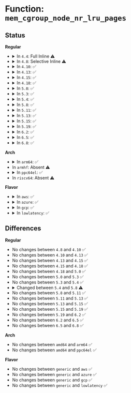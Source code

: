 # Function: <code>mem_cgroup_node_nr_lru_pages</code>

## Status
<b>Regular</b>
<ul>
<li>
<details>
<summary>In <code>4.4</code>: Full Inline ⚠️</summary>

**Collision:** Unique Static

**Inline:** Full

**Transformation:** False

**Instances:**

```
In mm/memcontrol.c (ffffffff811f9774)
Location: mm/memcontrol.c:727
Inline: True
Inline callers:
  - mm/memcontrol.c:mem_cgroup_nr_lru_pages
  - mm/memcontrol.c:memcg_numa_stat_show
  - mm/memcontrol.c:memcg_numa_stat_show
  - mm/memcontrol.c:mem_cgroup_select_victim_node
  - mm/memcontrol.c:mem_cgroup_select_victim_node
```
</details>
</li>
<li>
<details>
<summary>In <code>4.8</code>: Selective Inline ⚠️</summary>

```c
long unsigned int mem_cgroup_node_nr_lru_pages(struct mem_cgroup *memcg, int nid, unsigned int lru_mask);
```

**Collision:** Unique Global

**Inline:** Selective

**Transformation:** False

**Instances:**

```
In mm/memcontrol.c (ffffffff812208b6)
Location: mm/memcontrol.c:625
Inline: True
Inline callers:
  - mm/memcontrol.c:memcg_numa_stat_show
  - mm/memcontrol.c:memcg_numa_stat_show
  - mm/memcontrol.c:mem_cgroup_select_victim_node
  - mm/memcontrol.c:mem_cgroup_select_victim_node
  - mm/memcontrol.c:mem_cgroup_nr_lru_pages
Direct callers:
  - mm/workingset.c:count_shadow_nodes
```
**Symbols:**

```
ffffffff81220410-ffffffff81220446: mem_cgroup_node_nr_lru_pages (STB_GLOBAL)
```
</details>
</li>
<li>
<details>
<summary>In <code>4.10</code>: ✅</summary>

```c
long unsigned int mem_cgroup_node_nr_lru_pages(struct mem_cgroup *memcg, int nid, unsigned int lru_mask);
```

**Collision:** Unique Global

**Inline:** No

**Transformation:** False

**Instances:**

```
In mm/memcontrol.c (ffffffff81232aa0)
Location: mm/memcontrol.c:628
Inline: False
Direct callers:
  - mm/workingset.c:count_shadow_nodes
  - mm/memcontrol.c:memcg_numa_stat_show
  - mm/memcontrol.c:memcg_numa_stat_show
  - mm/memcontrol.c:mem_cgroup_select_victim_node
  - mm/memcontrol.c:mem_cgroup_select_victim_node
  - mm/memcontrol.c:mem_cgroup_nr_lru_pages
```
**Symbols:**

```
ffffffff81232aa0-ffffffff81232b1a: mem_cgroup_node_nr_lru_pages (STB_GLOBAL)
```
</details>
</li>
<li>
<details>
<summary>In <code>4.13</code>: ✅</summary>

```c
long unsigned int mem_cgroup_node_nr_lru_pages(struct mem_cgroup *memcg, int nid, unsigned int lru_mask);
```

**Collision:** Unique Global

**Inline:** No

**Transformation:** False

**Instances:**

```
In mm/memcontrol.c (ffffffff8123e2b0)
Location: mm/memcontrol.c:598
Inline: False
Direct callers:
  - mm/workingset.c:count_shadow_nodes
  - mm/memcontrol.c:memcg_numa_stat_show
  - mm/memcontrol.c:memcg_numa_stat_show
  - mm/memcontrol.c:mem_cgroup_select_victim_node
  - mm/memcontrol.c:mem_cgroup_select_victim_node
  - mm/memcontrol.c:mem_cgroup_nr_lru_pages
```
**Symbols:**

```
ffffffff8123e2b0-ffffffff8123e33d: mem_cgroup_node_nr_lru_pages (STB_GLOBAL)
```
</details>
</li>
<li>
<details>
<summary>In <code>4.15</code>: ✅</summary>

```c
long unsigned int mem_cgroup_node_nr_lru_pages(struct mem_cgroup *memcg, int nid, unsigned int lru_mask);
```

**Collision:** Unique Global

**Inline:** No

**Transformation:** False

**Instances:**

```
In mm/memcontrol.c (ffffffff8125de50)
Location: mm/memcontrol.c:612
Inline: False
Direct callers:
  - mm/workingset.c:count_shadow_nodes
  - mm/memcontrol.c:memcg_numa_stat_show
  - mm/memcontrol.c:memcg_numa_stat_show
  - mm/memcontrol.c:mem_cgroup_select_victim_node
  - mm/memcontrol.c:mem_cgroup_select_victim_node
  - mm/memcontrol.c:mem_cgroup_nr_lru_pages
```
**Symbols:**

```
ffffffff8125de50-ffffffff8125dedd: mem_cgroup_node_nr_lru_pages (STB_GLOBAL)
```
</details>
</li>
<li>
<details>
<summary>In <code>4.18</code>: ✅</summary>

```c
long unsigned int mem_cgroup_node_nr_lru_pages(struct mem_cgroup *memcg, int nid, unsigned int lru_mask);
```

**Collision:** Unique Global

**Inline:** No

**Transformation:** False

**Instances:**

```
In mm/memcontrol.c (ffffffff812820e0)
Location: mm/memcontrol.c:583
Inline: False
Direct callers:
  - mm/workingset.c:count_shadow_nodes
  - mm/memcontrol.c:memcg_numa_stat_show
  - mm/memcontrol.c:memcg_numa_stat_show
  - mm/memcontrol.c:mem_cgroup_select_victim_node
  - mm/memcontrol.c:mem_cgroup_select_victim_node
  - mm/memcontrol.c:mem_cgroup_nr_lru_pages
```
**Symbols:**

```
ffffffff812820e0-ffffffff81282164: mem_cgroup_node_nr_lru_pages (STB_GLOBAL)
```
</details>
</li>
<li>
<details>
<summary>In <code>5.0</code>: ✅</summary>

```c
long unsigned int mem_cgroup_node_nr_lru_pages(struct mem_cgroup *memcg, int nid, unsigned int lru_mask);
```

**Collision:** Unique Global

**Inline:** No

**Transformation:** False

**Instances:**

```
In mm/memcontrol.c (ffffffff812962c0)
Location: mm/memcontrol.c:721
Inline: False
Direct callers:
  - mm/workingset.c:count_shadow_nodes
  - mm/memcontrol.c:memcg_numa_stat_show
  - mm/memcontrol.c:memcg_numa_stat_show
  - mm/memcontrol.c:mem_cgroup_select_victim_node
  - mm/memcontrol.c:mem_cgroup_select_victim_node
  - mm/memcontrol.c:mem_cgroup_nr_lru_pages
```
**Symbols:**

```
ffffffff812962c0-ffffffff81296344: mem_cgroup_node_nr_lru_pages (STB_GLOBAL)
```
</details>
</li>
<li>
<details>
<summary>In <code>5.3</code>: ✅</summary>

```c
long unsigned int mem_cgroup_node_nr_lru_pages(struct mem_cgroup *memcg, int nid, unsigned int lru_mask);
```

**Collision:** Unique Static

**Inline:** No

**Transformation:** False

**Instances:**

```
In mm/memcontrol.c (ffffffff812adbd0)
Location: mm/memcontrol.c:3601
Inline: False
Direct callers:
  - mm/memcontrol.c:memcg_numa_stat_show
  - mm/memcontrol.c:memcg_numa_stat_show
```
**Symbols:**

```
ffffffff812adbd0-ffffffff812adcca: mem_cgroup_node_nr_lru_pages (STB_LOCAL)
```
</details>
</li>
<li>
<details>
<summary>In <code>5.4</code>: ✅</summary>

```c
long unsigned int mem_cgroup_node_nr_lru_pages(struct mem_cgroup *memcg, int nid, unsigned int lru_mask);
```

**Collision:** Unique Static

**Inline:** No

**Transformation:** False

**Instances:**

```
In mm/memcontrol.c (ffffffff812bf720)
Location: mm/memcontrol.c:3794
Inline: False
Direct callers:
  - mm/memcontrol.c:memcg_numa_stat_show
  - mm/memcontrol.c:memcg_numa_stat_show
```
**Symbols:**

```
ffffffff812bf720-ffffffff812bf81a: mem_cgroup_node_nr_lru_pages (STB_LOCAL)
```
</details>
</li>
<li>
<details>
<summary>In <code>5.8</code>: ✅</summary>

```c
long unsigned int mem_cgroup_node_nr_lru_pages(struct mem_cgroup *memcg, int nid, unsigned int lru_mask, bool tree);
```

**Collision:** Unique Static

**Inline:** No

**Transformation:** False

**Instances:**

```
In mm/memcontrol.c (ffffffff812f7610)
Location: mm/memcontrol.c:3677
Inline: False
Direct callers:
  - mm/memcontrol.c:memcg_numa_stat_show
  - mm/memcontrol.c:memcg_numa_stat_show
```
**Symbols:**

```
ffffffff812f7610-ffffffff812f7742: mem_cgroup_node_nr_lru_pages (STB_LOCAL)
```
</details>
</li>
<li>
<details>
<summary>In <code>5.11</code>: ✅</summary>

```c
long unsigned int mem_cgroup_node_nr_lru_pages(struct mem_cgroup *memcg, int nid, unsigned int lru_mask, bool tree);
```

**Collision:** Unique Static

**Inline:** No

**Transformation:** False

**Instances:**

```
In mm/memcontrol.c (ffffffff81302c00)
Location: mm/memcontrol.c:3937
Inline: False
Direct callers:
  - mm/memcontrol.c:memcg_numa_stat_show
  - mm/memcontrol.c:memcg_numa_stat_show
```
**Symbols:**

```
ffffffff81302c00-ffffffff81302d3e: mem_cgroup_node_nr_lru_pages (STB_LOCAL)
```
</details>
</li>
<li>
<details>
<summary>In <code>5.13</code>: ✅</summary>

```c
long unsigned int mem_cgroup_node_nr_lru_pages(struct mem_cgroup *memcg, int nid, unsigned int lru_mask, bool tree);
```

**Collision:** Unique Static

**Inline:** No

**Transformation:** False

**Instances:**

```
In mm/memcontrol.c (ffffffff81309180)
Location: mm/memcontrol.c:3724
Inline: False
Direct callers:
  - mm/memcontrol.c:memcg_numa_stat_show
  - mm/memcontrol.c:memcg_numa_stat_show
```
**Symbols:**

```
ffffffff81309180-ffffffff813092c4: mem_cgroup_node_nr_lru_pages (STB_LOCAL)
```
</details>
</li>
<li>
<details>
<summary>In <code>5.15</code>: ✅</summary>

```c
long unsigned int mem_cgroup_node_nr_lru_pages(struct mem_cgroup *memcg, int nid, unsigned int lru_mask, bool tree);
```

**Collision:** Unique Static

**Inline:** No

**Transformation:** False

**Instances:**

```
In mm/memcontrol.c (ffffffff81352bf0)
Location: mm/memcontrol.c:3891
Inline: False
Direct callers:
  - mm/memcontrol.c:memcg_numa_stat_show
  - mm/memcontrol.c:memcg_numa_stat_show
```
**Symbols:**

```
ffffffff81352bf0-ffffffff81352d9d: mem_cgroup_node_nr_lru_pages (STB_LOCAL)
```
</details>
</li>
<li>
<details>
<summary>In <code>5.19</code>: ✅</summary>

```c
long unsigned int mem_cgroup_node_nr_lru_pages(struct mem_cgroup *memcg, int nid, unsigned int lru_mask, bool tree);
```

**Collision:** Unique Static

**Inline:** No

**Transformation:** False

**Instances:**

```
In mm/memcontrol.c (ffffffff813cd090)
Location: mm/memcontrol.c:3842
Inline: False
Direct callers:
  - mm/memcontrol.c:memcg_numa_stat_show
  - mm/memcontrol.c:memcg_numa_stat_show
```
**Symbols:**

```
ffffffff813cd090-ffffffff813cd25f: mem_cgroup_node_nr_lru_pages (STB_LOCAL)
```
</details>
</li>
<li>
<details>
<summary>In <code>6.2</code>: ✅</summary>

```c
long unsigned int mem_cgroup_node_nr_lru_pages(struct mem_cgroup *memcg, int nid, unsigned int lru_mask, bool tree);
```

**Collision:** Unique Static

**Inline:** No

**Transformation:** False

**Instances:**

```
In mm/memcontrol.c (ffffffff81451830)
Location: mm/memcontrol.c:3947
Inline: False
Direct callers:
  - mm/memcontrol.c:memcg_numa_stat_show
  - mm/memcontrol.c:memcg_numa_stat_show
```
**Symbols:**

```
ffffffff81451830-ffffffff81451a1d: mem_cgroup_node_nr_lru_pages (STB_LOCAL)
```
</details>
</li>
<li>
<details>
<summary>In <code>6.5</code>: ✅</summary>

```c
long unsigned int mem_cgroup_node_nr_lru_pages(struct mem_cgroup *memcg, int nid, unsigned int lru_mask, bool tree);
```

**Collision:** Unique Static

**Inline:** No

**Transformation:** False

**Instances:**

```
In mm/memcontrol.c (ffffffff81486d90)
Location: mm/memcontrol.c:3974
Inline: False
Direct callers:
  - mm/memcontrol.c:memcg_numa_stat_show
  - mm/memcontrol.c:memcg_numa_stat_show
```
**Symbols:**

```
ffffffff81486d90-ffffffff81486f7d: mem_cgroup_node_nr_lru_pages (STB_LOCAL)
```
</details>
</li>
<li>
<details>
<summary>In <code>6.8</code>: ✅</summary>

```c
long unsigned int mem_cgroup_node_nr_lru_pages(struct mem_cgroup *memcg, int nid, unsigned int lru_mask, bool tree);
```

**Collision:** Unique Static

**Inline:** No

**Transformation:** False

**Instances:**

```
In mm/memcontrol.c (ffffffff814b5510)
Location: mm/memcontrol.c:4171
Inline: False
Direct callers:
  - mm/memcontrol.c:memcg_numa_stat_show
  - mm/memcontrol.c:memcg_numa_stat_show
```
**Symbols:**

```
ffffffff814b5510-ffffffff814b564f: mem_cgroup_node_nr_lru_pages (STB_LOCAL)
```
</details>
</li>
</ul>
<b>Arch</b>
<ul>
<li>
<details>
<summary>In <code>arm64</code>: ✅</summary>

```c
long unsigned int mem_cgroup_node_nr_lru_pages(struct mem_cgroup *memcg, int nid, unsigned int lru_mask);
```

**Collision:** Unique Static

**Inline:** No

**Transformation:** False

**Instances:**

```
In mm/memcontrol.c (ffff800010361458)
Location: mm/memcontrol.c:3794
Inline: False
Direct callers:
  - mm/memcontrol.c:memcg_numa_stat_show
  - mm/memcontrol.c:memcg_numa_stat_show
```
**Symbols:**

```
ffff800010361458-ffff800010361578: mem_cgroup_node_nr_lru_pages (STB_LOCAL)
```
</details>
</li>
<li>
In <code>armhf</code>: Absent ⚠️
</li>
<li>
<details>
<summary>In <code>ppc64el</code>: ✅</summary>

```c
long unsigned int mem_cgroup_node_nr_lru_pages(struct mem_cgroup *memcg, int nid, unsigned int lru_mask);
```

**Collision:** Unique Static

**Inline:** No

**Transformation:** False

**Instances:**

```
In mm/memcontrol.c (c00000000044d020)
Location: mm/memcontrol.c:3794
Inline: False
Direct callers:
  - mm/memcontrol.c:memcg_numa_stat_show
  - mm/memcontrol.c:memcg_numa_stat_show
```
**Symbols:**

```
c00000000044d020-c00000000044d198: mem_cgroup_node_nr_lru_pages (STB_LOCAL)
```
</details>
</li>
<li>
In <code>riscv64</code>: Absent ⚠️
</li>
</ul>
<b>Flavor</b>
<ul>
<li>
<details>
<summary>In <code>aws</code>: ✅</summary>

```c
long unsigned int mem_cgroup_node_nr_lru_pages(struct mem_cgroup *memcg, int nid, unsigned int lru_mask);
```

**Collision:** Unique Static

**Inline:** No

**Transformation:** False

**Instances:**

```
In mm/memcontrol.c (ffffffff812b7d00)
Location: mm/memcontrol.c:3794
Inline: False
Direct callers:
  - mm/memcontrol.c:memcg_numa_stat_show
  - mm/memcontrol.c:memcg_numa_stat_show
```
**Symbols:**

```
ffffffff812b7d00-ffffffff812b7dfa: mem_cgroup_node_nr_lru_pages (STB_LOCAL)
```
</details>
</li>
<li>
<details>
<summary>In <code>azure</code>: ✅</summary>

```c
long unsigned int mem_cgroup_node_nr_lru_pages(struct mem_cgroup *memcg, int nid, unsigned int lru_mask);
```

**Collision:** Unique Static

**Inline:** No

**Transformation:** False

**Instances:**

```
In mm/memcontrol.c (ffffffff812a8ed0)
Location: mm/memcontrol.c:3794
Inline: False
Direct callers:
  - mm/memcontrol.c:memcg_numa_stat_show
  - mm/memcontrol.c:memcg_numa_stat_show
```
**Symbols:**

```
ffffffff812a8ed0-ffffffff812a8fca: mem_cgroup_node_nr_lru_pages (STB_LOCAL)
```
</details>
</li>
<li>
<details>
<summary>In <code>gcp</code>: ✅</summary>

```c
long unsigned int mem_cgroup_node_nr_lru_pages(struct mem_cgroup *memcg, int nid, unsigned int lru_mask);
```

**Collision:** Unique Static

**Inline:** No

**Transformation:** False

**Instances:**

```
In mm/memcontrol.c (ffffffff812b5b10)
Location: mm/memcontrol.c:3794
Inline: False
Direct callers:
  - mm/memcontrol.c:memcg_numa_stat_show
  - mm/memcontrol.c:memcg_numa_stat_show
```
**Symbols:**

```
ffffffff812b5b10-ffffffff812b5c0a: mem_cgroup_node_nr_lru_pages (STB_LOCAL)
```
</details>
</li>
<li>
<details>
<summary>In <code>lowlatency</code>: ✅</summary>

```c
long unsigned int mem_cgroup_node_nr_lru_pages(struct mem_cgroup *memcg, int nid, unsigned int lru_mask);
```

**Collision:** Unique Static

**Inline:** No

**Transformation:** False

**Instances:**

```
In mm/memcontrol.c (ffffffff812c6030)
Location: mm/memcontrol.c:3794
Inline: False
Direct callers:
  - mm/memcontrol.c:memcg_numa_stat_show
  - mm/memcontrol.c:memcg_numa_stat_show
```
**Symbols:**

```
ffffffff812c6030-ffffffff812c612a: mem_cgroup_node_nr_lru_pages (STB_LOCAL)
```
</details>
</li>
</ul>

## Differences
<b>Regular</b>
<ul>
<li>
No changes between <code>4.8</code> and <code>4.10</code> ✅
</li>
<li>
No changes between <code>4.10</code> and <code>4.13</code> ✅
</li>
<li>
No changes between <code>4.13</code> and <code>4.15</code> ✅
</li>
<li>
No changes between <code>4.15</code> and <code>4.18</code> ✅
</li>
<li>
No changes between <code>4.18</code> and <code>5.0</code> ✅
</li>
<li>
No changes between <code>5.0</code> and <code>5.3</code> ✅
</li>
<li>
No changes between <code>5.3</code> and <code>5.4</code> ✅
</li>
<li>
<details>
<summary>Changed between <code>5.4</code> and <code>5.8</code> ⚠️</summary>
<ul>
<li>
<b>Param added. </b>
<code>bool tree</code>
</li>
</ul>
</details>
</li>
<li>
No changes between <code>5.8</code> and <code>5.11</code> ✅
</li>
<li>
No changes between <code>5.11</code> and <code>5.13</code> ✅
</li>
<li>
No changes between <code>5.13</code> and <code>5.15</code> ✅
</li>
<li>
No changes between <code>5.15</code> and <code>5.19</code> ✅
</li>
<li>
No changes between <code>5.19</code> and <code>6.2</code> ✅
</li>
<li>
No changes between <code>6.2</code> and <code>6.5</code> ✅
</li>
<li>
No changes between <code>6.5</code> and <code>6.8</code> ✅
</li>
</ul>
<b>Arch</b>
<ul>
<li>
No changes between <code>amd64</code> and <code>arm64</code> ✅
</li>
<li>
No changes between <code>amd64</code> and <code>ppc64el</code> ✅
</li>
</ul>
<b>Flavor</b>
<ul>
<li>
No changes between <code>generic</code> and <code>aws</code> ✅
</li>
<li>
No changes between <code>generic</code> and <code>azure</code> ✅
</li>
<li>
No changes between <code>generic</code> and <code>gcp</code> ✅
</li>
<li>
No changes between <code>generic</code> and <code>lowlatency</code> ✅
</li>
</ul>
